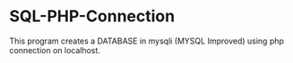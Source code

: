# SQL-PHP-Connection
This program creates a DATABASE in mysqli (MYSQL Improved) using php connection on localhost. 
